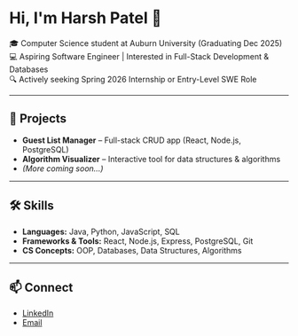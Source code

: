 # Hi, I'm Harsh Patel 👋

🎓 Computer Science student at Auburn University (Graduating Dec 2025)  
💻 Aspiring Software Engineer | Interested in Full-Stack Development & Databases  
🔍 Actively seeking Spring 2026 Internship or Entry-Level SWE Role  

---

## 🚀 Projects
- **Guest List Manager** – Full-stack CRUD app (React, Node.js, PostgreSQL)  
- **Algorithm Visualizer** – Interactive tool for data structures & algorithms  
- *(More coming soon...)*  

---

## 🛠️ Skills
- **Languages:** Java, Python, JavaScript, SQL  
- **Frameworks & Tools:** React, Node.js, Express, PostgreSQL, Git  
- **CS Concepts:** OOP, Databases, Data Structures, Algorithms  

---

## 📫 Connect
- [LinkedIn](https://www.linkedin.com/in/harsh-patel-b9211532a)  
- [Email](mailto:harsh.patel615@gmail.com)  
